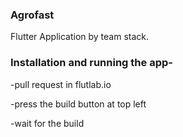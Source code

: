 ### Agrofast

Flutter Application by team stack. 

### Installation and running the app-
-pull request in flutlab.io

-press the build button at top left 

-wait for the build 



